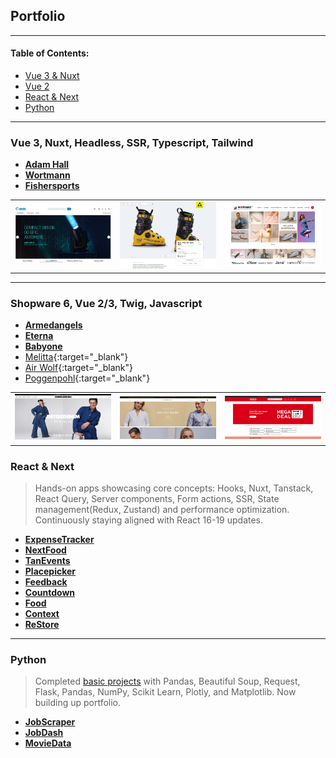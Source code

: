 ## Portfolio

---

#### Table of Contents:
- [Vue 3 & Nuxt](#vue-3-nuxt-headless-ssr-typescript-tailwind)
- [Vue 2](#shopware-6-vue-23-twig-javascript)
- [React & Next](#react--next)
- [Python](#python)

---

### Vue 3, Nuxt, Headless, SSR, Typescript, Tailwind

- **[Adam Hall](/portfolio/projects/adamhall)**
- **[Wortmann](/portfolio/projects/wortmann)**
- **[Fishersports](/portfolio/projects/fishersports)**

|                                       |                                           |                                       |
|---------------------------------------|-------------------------------------------|---------------------------------------|
| <img src="images/adamhall/home.png"/> | <img src="images/fishersports/home.png"/> | <img src="images/wortmann/home.png"/> |

---

### Shopware 6, Vue 2/3, Twig, Javascript

- **[Armedangels](/portfolio/projects/armedangels)**
- **[Eterna](/portfolio/projects/eterna)**
- **[Babyone](/portfolio/projects/babyone)**
- [Melitta](https://www.melitta.de){:target="_blank"}
- [Air Wolf](https://www.air-wolf.de){:target="_blank"}
- [Poggenpohl](https://www.poggenpohl.com/de){:target="_blank"}

|                                          |                                     |                                      |
|------------------------------------------|-------------------------------------|--------------------------------------|
| <img src="images/armedangels/home.png"/> | <img src="images/eterna/home.png"/> | <img src="images/babyone/home.png"/> |

### React & Next
> Hands-on apps showcasing core concepts: Hooks, Nuxt, Tanstack, React Query, Server components, Form actions, SSR, State management(Redux, Zustand) and performance optimization.
> Continuously staying aligned with React 16-19 updates.

- **[ExpenseTracker](/portfolio/projects/expensetracker)**
- **[NextFood](/portfolio/projects/nextfood)**
- **[TanEvents](/portfolio/projects/tanevents)**
- **[Placepicker](/portfolio/projects/placepicker)**
- **[Feedback](/portfolio/projects/feedback)**
- **[Countdown](/portfolio/projects/countdown)**
- **[Food](/portfolio/projects/food)**
- **[Context](/portfolio/projects/context)**
- **[ReStore](/portfolio/projects/restore)**

---

### Python
> Completed [basic projects](https://www.udemy.com/course/100-days-of-code) with Pandas, Beautiful Soup, Request, Flask, Pandas, NumPy, Scikit Learn, Plotly, and Matplotlib. Now building up portfolio.
- **[JobScraper](/portfolio/projects/jobscraper)**
- **[JobDash](/portfolio/projects/jobdash)**
- **[MovieData](/portfolio/projects/moviedata)**